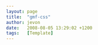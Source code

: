 ```yaml
---
layout: page
title:  "gmf-css"
author: jevon
date:   2008-08-05 13:29:02 +1200
tags:   [Template]
---
```


<style>div.gmf_code { background: #eee; border: 1px solid #ccc; } div.gmf_code ul { padding-bottom: 6pt; line-height: 1.5em; } img.gmf { float: right; border: 1px solid #ccc; margin-bottom: 10px; margin-left: 10px; } img.gmf-left { border: 1px solid #ccc; margin-bottom: 10px; } </style>
